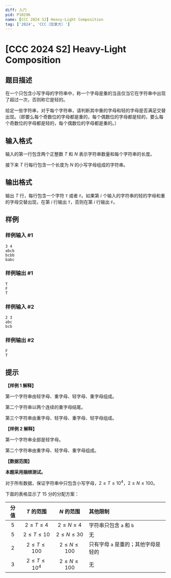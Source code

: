 ```yaml
---
diff: 入门
pid: P10296
name: [CCC 2024 S2] Heavy-Light Composition
tag: ['2024', 'CCC（加拿大）']
---
```

# [CCC 2024 S2] Heavy-Light Composition
## 题目描述

在一个只包含小写字母的字符串中，称一个字母是重的当且仅当它在字符串中出现了超过一次，否则称它是轻的。

给定一些字符串，对于每个字符串，请判断其中重的字母和轻的字母是否满足交替出现。（即要么每个奇数位的字母都是重的，每个偶数位的字母都是轻的，要么每个奇数位的字母都是轻的，每个偶数位的字母都是重的。）
## 输入格式

输入的第一行包含两个正整数 $T$ 和 $N$ 表示字符串数量和每个字符串的长度。

接下来 $T$ 行每行包含一个长度为 $N$ 的小写字母组成的字符串。

## 输出格式

输出 $T$ 行，每行包含一个字符 `T` 或者 `F`。如果第 $i$ 个输入的字符串的轻的字母和重的字母交替出现，在第 $i$ 行输出 `T`，否则在第 $i$ 行输出 `F`。

## 样例

### 样例输入 #1
```
3 4
abcb
bcbb
babc

```
### 样例输出 #1
```
T
F
T

```
### 样例输入 #2
```
2 3
abc
bcb

```
### 样例输出 #2
```
F
T

```
## 提示

**【样例 1 解释】**

第一个字符串由轻字母、重字母、轻字母、重字母组成。

第二个字符串以两个连续的重字母结尾。

第三个字符串由重字母、轻字母、重字母、轻字母组成。

**【样例 2 解释】**

第一个字符串全部是轻字母。

第二个字符串由重字母、轻字母、重字母组成。

**【数据范围】**

**本题采用捆绑测试。**

对于所有数据，保证字符串中只包含小写字母，$2\leq T\leq 10^4$，$2\leq N\leq 100$。

下面的表格显示了 $15$ 分的分配方案：

| 分值 | $T$ 的范围 | $N$ 的范围 | 其他限制 |
| :-: | :-: | :-: | :- |
| $5$ | $2 \leq T \leq 4$ | $2 \leq N \leq 4$ | 字符串只包含 `a` 和 `b` |
| $5$ | $2 \leq T \leq 10$ | $2 \leq N \leq 30$ | 无 |
| $2$ | $2 \leq T \leq 100$ | $2 \leq N \leq 100$ | 只有字母 `a` 是重的；其他字母是轻的 |
| $3$ | $2 \leq T \leq 10^4$ | $2 \leq N \leq 100$ | 无 |
